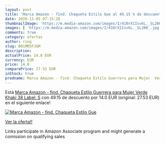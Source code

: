 ```yaml
---
layout: post
title: 'Marca Amazon - find. Chaqueta Estilo Gue al 49.15 % de descuento'
date: 2020-11-05 07:15:28
thumbnailImage: 'https://m.media-amazon.com/images/I/410rX1IsvkL._SL200_.jpg'
images: [ 'https://m.media-amazon.com/images/I/410rX1IsvkL._SL200_.jpg' ]
comments: true
category: ofertas
author: ring
slug: B01MR5FJGM
description:
actualPrice: 14.0 EUR
currency: EUR
price: 14.0
comparePrice: 27.53 EUR
inStock: true
prodname: Marca Amazon - find. Chaqueta Estilo Guerrera para Mujer  Verde  Khaki   38  Label: S
---
```


Está [Marca Amazon - find. Chaqueta Estilo Guerrera para Mujer  Verde  Khaki   38  Label: S](https://www.amazon.es/dp/B01MR5FJGM/?tag=tolees-21) con 49.15 de descuento por 14.0 EUR (original: 27.53 EUR) en el siguiente enlace!

[![Marca Amazon - find. Chaqueta Estilo Gue](https://m.media-amazon.com/images/I/410rX1IsvkL._SL200_.jpg)](https://www.amazon.es/dp/B01MR5FJGM/?tag=tolees-21)

[Ver la oferta!!](https://www.amazon.es/dp/B01MR5FJGM/?tag=tolees-21)

Links participate in Amazon Associate program and might generate a comission on qualifying sales


